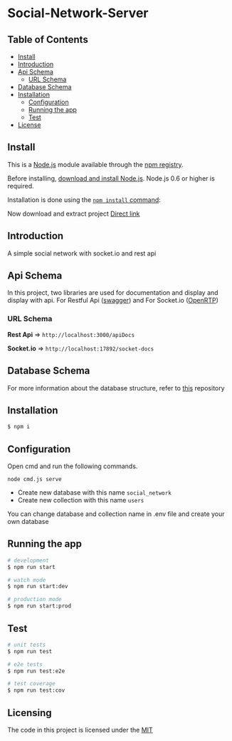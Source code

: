 # Social-Network-Server

## Table of Contents

- [Install](#install)
- [Introduction](#introduction)
- [Api Schema](#api-schema)
    - [URL Schema](#url-Schema)
- [Database Schema](#database-schema)
- [Installation](#installation)
    - [Configuration](#configuration)
    - [Running the app](#running-the-app)
    - [Test](#test)
- [License](#license)

## Install

This is a [Node.js](https://nodejs.org/en/) module available through the
[npm registry](https://www.npmjs.com/).

Before installing, [download and install Node.js](https://nodejs.org/en/download/). Node.js 0.6 or higher is required.

Installation is done using the
[`npm install` command](https://docs.npmjs.com/getting-started/installing-npm-packages-locally):

Now download and extract project
[Direct link](https://github.com/TREER00T/Social-Network-Server/archive/refs/heads/main.zip)

## Introduction

A simple social network with socket.io and rest api

## Api Schema

In this project, two libraries are used for documentation and display and display with api. For Restful
Api ([swagger](https://github.com/scottie1984/swagger-ui-express)) and For
Socket.io ([OpenRTP](https://github.com/treegex/openrtp))

### URL Schema

**Rest Api** =>
`http://localhost:3000/apiDocs`

**Socket.io** =>
`http://localhost:17892/socket-docs`

## Database Schema

For more information about the database structure, refer to [this](https://github.com/TREER00T/Social-Network-Database)
repository

## Installation

```bash
$ npm i
```

## Configuration

Open cmd and run the following commands.

```shell
node cmd.js serve
```

* Create new database with this name `social_network`
* Create new collection with this name `users`

You can change database and collection name in .env file and create your own database 

## Running the app

```bash
# development
$ npm run start

# watch mode
$ npm run start:dev

# production mode
$ npm run start:prod
```

## Test

```bash
# unit tests
$ npm run test

# e2e tests
$ npm run test:e2e

# test coverage
$ npm run test:cov
```

## Licensing

The code in this project is licensed under
the [MIT](https://github.com/TREER00T/Social-Network-Server/blob/main/LICENSE)
